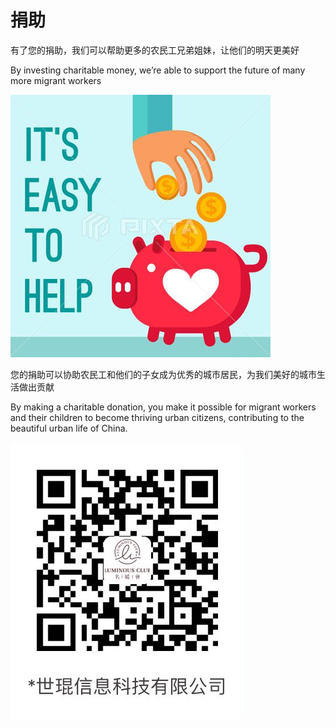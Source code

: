 # 捐助

有了您的捐助，我们可以帮助更多的农民工兄弟姐妹，让他们的明天更美好

By investing charitable money, we’re able to support the future of many more migrant workers
​

![easy_2_help](./img/easy_2_help.png)

您的捐助可以协助农民工和他们的子女成为优秀的城市居民，为我们美好的城市生活做出贡献

By making a charitable donation, you make it possible for migrant workers and their children to become thriving urban citizens, contributing to the beautiful urban life of China. ​

![Donation button](./img/donation-alipay-small.jpeg)